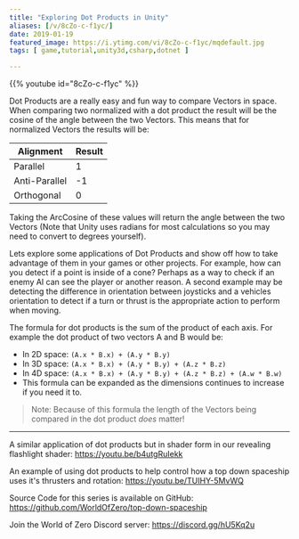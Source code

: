 ```yaml
---
title: "Exploring Dot Products in Unity"
aliases: [/v/8cZo-c-f1yc/]
date: 2019-01-19
featured_image: https://i.ytimg.com/vi/8cZo-c-f1yc/mqdefault.jpg
tags: [ game,tutorial,unity3d,csharp,dotnet ]

---
```


{{% youtube id="8cZo-c-f1yc" %}}

Dot Products are a really easy and fun way to compare Vectors in space. When comparing two normalized with a dot product the result will be the cosine of the angle between the two Vectors. This means that for normalized Vectors the results will be:

| Alignment    | Result |
| ------------------- | ----------- |
| Parallel         | 1           |
| Anti-Parallel | -1         |
| Orthogonal   | 0          |

Taking the ArcCosine of these values will return the angle between the two Vectors (Note that Unity uses radians for most calculations so you may need to convert to degrees yourself).

Lets explore some applications of Dot Products and show off how to take advantage of them in your games or other projects. For example, how can you detect if a point is inside of a cone? Perhaps as a way to check if an enemy AI can see the player or another reason. A second example may be detecting the difference in orientation between joysticks and a vehicles orientation to detect if a turn or thrust is the appropriate action to perform when moving.

The formula for dot products is the sum of the product of each axis. For example the dot product of two vectors A and B would be:

* In 2D space: `(A.x * B.x) + (A.y * B.y)`
* In 3D space: `(A.x * B.x) + (A.y * B.y) + (A.z * B.z)`
* In 4D space: `(A.x * B.x) + (A.y * B.y) + (A.z * B.z) + (A.w * B.w)`
* This formula can be expanded as the dimensions continues to increase if you need it to.

> Note: Because of this formula the length of the Vectors being compared in the dot product *does* matter!

***

A similar application of dot products but in shader form in our revealing flashlight shader: https://youtu.be/b4utgRuIekk

An example of using dot products to help control how a top down spaceship uses it's thrusters and rotation: https://youtu.be/TUIHY-5MvWQ

Source Code for this series is available on GitHub: https://github.com/WorldOfZero/top-down-spaceship

Join the World of Zero Discord server: https://discord.gg/hU5Kq2u